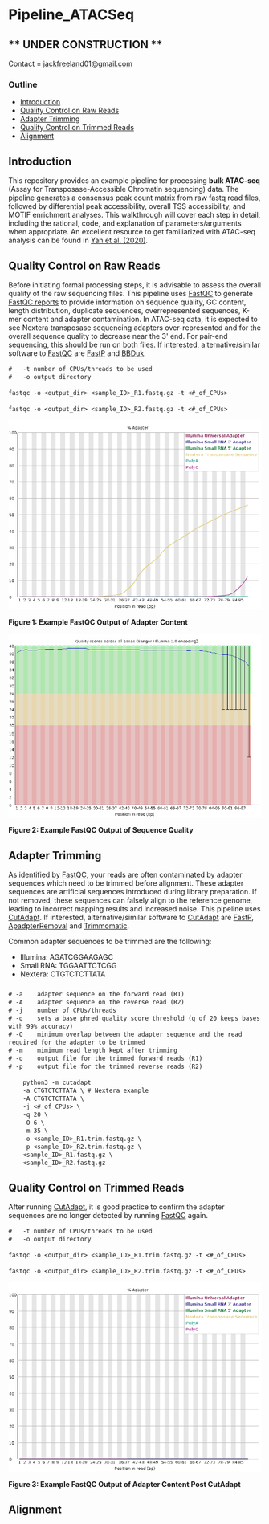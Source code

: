 # Pipeline_ATACSeq

## ** UNDER CONSTRUCTION **

Contact = jackfreeland01@gmail.com 

### **Outline** 

- [Introduction](#introduction)
- [Quality Control on Raw Reads](#quality-control-on-raw-reads)
- [Adapter Trimming](#adapter-trimming)
- [Quality Control on Trimmed Reads](#quality-control-on-trimmed-reads)
- [Alignment](#alignment)

## **Introduction**
This repository provides an example pipeline for processing **bulk ATAC-seq** (Assay for Transposase-Accessible Chromatin sequencing) data. The pipeline generates a consensus peak count matrix from raw fastq read files, followed by differential peak accessibility, overall TSS accessibility, and MOTIF enrichment analyses. This walkthrough will cover each step in detail, including the rational, code, and explanation of parameters/arguments when appropriate. An excellent resource to get familiarized with ATAC-seq analysis can be found in [Yan et al. (2020)](#https://genomebiology.biomedcentral.com/counter/pdf/10.1186/s13059-020-1929-3.pdf).

## **Quality Control on Raw Reads**
Before initiating formal processing steps, it is advisable to assess the overall quality of the raw sequencing files. This pipeline uses [FastQC](#https://www.bioinformatics.babraham.ac.uk/projects/fastqc/) to generate [FastQC reports](https://dnacore.missouri.edu/PDF/FastQC_Manual.pdf) to provide information on sequence quality, GC content, length distribution, duplicate sequences, overrepresented sequences, K-mer content and adapter contamination. In ATAC-seq data, it is expected to see Nextera transposase sequencing adapters over-represented and for the overall sequence quality to decrease near the 3' end. For pair-end sequencing, this should be run on both files. If interested, alternative/similar software  to [FastQC](#https://www.bioinformatics.babraham.ac.uk/projects/fastqc/) are [FastP](#https://github.com/OpenGene/fastp) and [BBDuk](https://sourceforge.net/projects/bbmap/).

```
#   -t number of CPUs/threads to be used
#   -o output directory

fastqc -o <output_dir> <sample_ID>_R1.fastq.gz -t <#_of_CPUs> 

fastqc -o <output_dir> <sample_ID>_R2.fastq.gz -t <#_of_CPUs> 
```

<img src="https://github.com/jfreeland01/Pipeline_ATACSeq/blob/main/Figures/FASTQC_Adapter.png" alt="Figure 1: FASTQC Adapter Sequence" width="600"/>

**Figure 1: Example FastQC Output of Adapter Content**

<img src="https://github.com/jfreeland01/Pipeline_ATACSeq/blob/main/Figures/FASTQC_SeqQual.png" alt="Figure 2: FASTQC Sequence Quality" width="600"/>

**Figure 2: Example FastQC Output of Sequence Quality**

## **Adapter Trimming**
As identified by [FastQC](#https://www.bioinformatics.babraham.ac.uk/projects/fastqc/), your reads are often contaminated by adapter sequences which need to be trimmed before alignment. These adapter sequences are artificial sequences introduced during library preparation. If not removed, these sequences can falsely align to the reference genome, leading to incorrect mapping results and increased noise. This pipeline uses [CutAdapt](#https://cutadapt.readthedocs.io/en/stable/). If interested, alternative/similar software  to [CutAdapt](#https://cutadapt.readthedocs.io/en/stable/) are [FastP](#https://github.com/OpenGene/fastp), [ApadpterRemoval](#https://adapterremoval.readthedocs.io/en/2.3.x/) and [Trimmomatic](#http://www.usadellab.org/cms/?page=trimmomatic).

Common adapter sequences to be trimmed are the following:

- Illumina:   AGATCGGAAGAGC
- Small RNA:  TGGAATTCTCGG
- Nextera:    CTGTCTCTTATA
###

```
# -a    adapter sequence on the forward read (R1)
# -A    adapter sequence on the reverse read (R2)
# -j    number of CPUs/threads
# -q    sets a base phred quality score threshold (q of 20 keeps bases with 99% accuracy)
# -O    minimum overlap between the adapter sequence and the read required for the adapter to be trimmed
# -m    mimimum read length kept after trimming
# -o    output file for the trimmed forward reads (R1)
# -p    output file for the trimmed reverse reads (R2)

    python3 -m cutadapt
    -a CTGTCTCTTATA \ # Nextera example
    -A CTGTCTCTTATA \
    -j <#_of_CPUs> \
    -q 20 \
    -O 6 \
    -m 35 \
    -o <sample_ID>_R1.trim.fastq.gz \
    -p <sample_ID>_R2.trim.fastq.gz \
	<sample_ID>_R1.fastq.gz \
    <sample_ID>_R2.fastq.gz

```
## **Quality Control on Trimmed Reads**

After running [CutAdapt](#https://cutadapt.readthedocs.io/en/stable/), it is good practice to confirm the adapter sequences are no longer detected by running [FastQC](#https://www.bioinformatics.babraham.ac.uk/projects/fastqc/) again. 

```
#   -t number of CPUs/threads to be used
#   -o output directory

fastqc -o <output_dir> <sample_ID>_R1.trim.fastq.gz -t <#_of_CPUs> 

fastqc -o <output_dir> <sample_ID>_R2.trim.fastq.gz -t <#_of_CPUs> 
```
<img src="https://github.com/jfreeland01/Pipeline_ATACSeq/blob/main/Figures/FASTQC_Adapter_trim.png" alt="Figure 2: FASTQC Sequence Quality" width="600"/>

**Figure 3: Example FastQC Output of Adapter Content Post CutAdapt**

## **Alignment**


